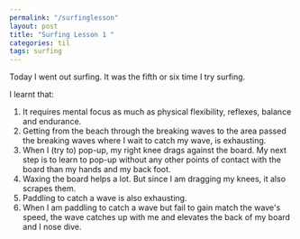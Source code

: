 ```yaml
---
permalink: "/surfinglesson"
layout: post
title: "Surfing Lesson 1 "
categories: til  
tags: surfing
---
```


Today I went out surfing. It was the fifth or six time I try surfing.

I learnt that:

1.  It requires mental focus as much as physical flexibility, reflexes, balance and endurance. 
2.  Getting from the beach through the breaking waves to the area passed the breaking waves where I wait to catch my wave, is exhausting.    
3.  When I (try to) pop-up, my right knee drags against the board.  My next step is to learn to pop-up without any other points of contact with the board than my hands and my back foot. 
4.  Waxing the board helps a lot. But since I am dragging my knees, it also scrapes them. 
5.  Paddling to catch a wave is also exhausting.
6.  When I am paddling to catch a wave but fail to gain match the wave's speed, the wave catches up with me and elevates the back of my board and I nose dive. 